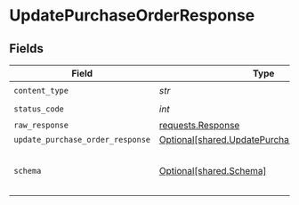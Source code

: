 # UpdatePurchaseOrderResponse


## Fields

| Field                                                                                              | Type                                                                                               | Required                                                                                           | Description                                                                                        |
| -------------------------------------------------------------------------------------------------- | -------------------------------------------------------------------------------------------------- | -------------------------------------------------------------------------------------------------- | -------------------------------------------------------------------------------------------------- |
| `content_type`                                                                                     | *str*                                                                                              | :heavy_check_mark:                                                                                 | N/A                                                                                                |
| `status_code`                                                                                      | *int*                                                                                              | :heavy_check_mark:                                                                                 | N/A                                                                                                |
| `raw_response`                                                                                     | [requests.Response](https://requests.readthedocs.io/en/latest/api/#requests.Response)              | :heavy_minus_sign:                                                                                 | N/A                                                                                                |
| `update_purchase_order_response`                                                                   | [Optional[shared.UpdatePurchaseOrderResponse]](../../models/shared/updatepurchaseorderresponse.md) | :heavy_minus_sign:                                                                                 | Success                                                                                            |
| `schema`                                                                                           | [Optional[shared.Schema]](../../models/shared/schema.md)                                           | :heavy_minus_sign:                                                                                 | The request made is not valid.                                                                     |